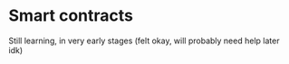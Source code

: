 # Smart contracts

Still learning, in very early stages (felt okay, will probably need help later idk)